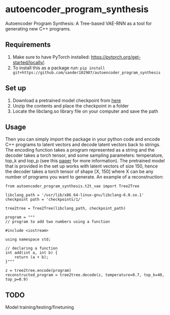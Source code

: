 # autoencoder_program_synthesis

Autoencoder Program Synthesis: A Tree-based VAE-RNN as a tool for generating new C++ programs.

## Requirements
1. Make sure to have PyTorch installed: https://pytorch.org/get-started/locally/.
2. To install this as a package run: ```pip install git+https://github.com/sander102907/autoencoder_program_synthesis```


## Set up
1. Download a pretrained model checkpoint from [here](https://surfdrive.surf.nl/files/index.php/s/4L8v2RaPtEqCxTg/download)
2. Unzip the contents and place the checkpoint in a folder
3. Locate the libclang.so library file on your computer and save the path

## Usage
Then you can simply import the package in your python code and encode C++ programs to latent vectors and decode latent vectors back to strings. The encoding function takes a program represented as a string and the decoder takes a torch tensor, and some sampling parameters: temperature, top_k and top_p (see this [paper](https://arxiv.org/abs/1904.09751) for more information). The pretrained model that is provided in the set up works with latent vectors of size 150, hence the decoder takes a torch tensor of shape [X, 150] where X can be any number of programs you want to generate. An example of a reconstruction:

```
from autoencoder_program_synthesis.t2t_vae import Tree2Tree

libclang_path = '/usr/lib/x86_64-linux-gnu/libclang-6.0.so.1'
checkpoint path = 'checkpoints/1/'

tree2tree = Tree2Tree(libclang_path, checkpoint_path)

program = """
// program to add two numbers using a function

#include <iostream>

using namespace std;

// declaring a function
int add(int a, int b) {
    return (a + b);
}"""

z = tree2tree.encode(program)
reconstructed_program = tree2tree.decode(z, temperature=0.7, top_k=40, top_p=0.9)
```

## TODO

Model training/testing/finetuning
